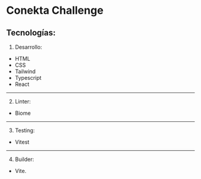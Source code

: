 # Conekta Challenge

## Tecnologías:

1. Desarrollo:

- HTML
- CSS
- Tailwind
- Typescript
- React

---

2. Linter:

- Biome

---

3. Testing:

- Vitest

---

4. Builder:

- Vite.

